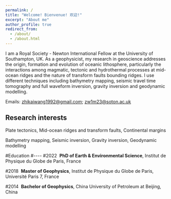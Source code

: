 ```yaml
---
permalink: /
title: "Welcome! Bienvenue! 欢迎!"
excerpt: "About me"
author_profile: true
redirect_from: 
  - /about/
  - /about.html
---
```


I am a Royal Society - Newton International Fellow at the University of Southampton, UK. As a geophysicist, my research in geoscience addresses the origin, formation and evolution of oceanic lithosphere, particularly the interactions among magmatic, tectonic and hydrothermal processes at mid-ocean ridges and the nature of transform faults bounding ridges. I use different techniques including bathymetry mapping, seismic travel time tomography and full waveform inversion, gravity inversion and geodynamic modelling.

Emails: zhikaiwang1992@gmail.com; zw1m23@soton.ac.uk

Research interests
----
Plate tectonics, Mid-ocean ridges and transform faults, Continental margins

Bathymetry mapping, Seismic inversion, Gravity inversion, Geodynamic modelling

#Education
#----
#2022 &nbsp;**PhD of Earth & Environmental Science**, Institut de Physique du Globe de Paris, France

#2018 &nbsp;**Master of Geophysics**, Institut de Physique du Globe de Paris, Université Paris 7, France

#2014 &nbsp;**Bachelor of Geophysics**, China University of Petroleum at Beijing, China
